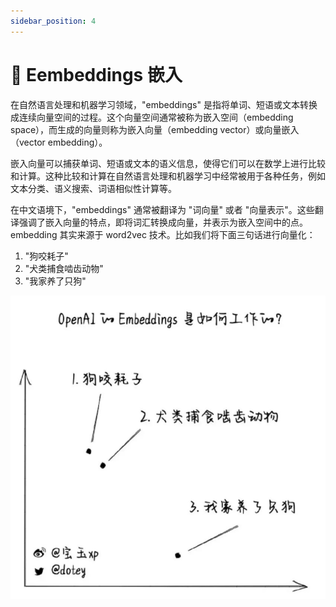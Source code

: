 ```yaml
---
sidebar_position: 4
---
```


# 🎢 Eembeddings 嵌入

在自然语言处理和机器学习领域，"embeddings" 是指将单词、短语或文本转换成连续向量空间的过程。这个向量空间通常被称为嵌入空间（embedding space），而生成的向量则称为嵌入向量（embedding vector）或向量嵌入（vector embedding）。

嵌入向量可以捕获单词、短语或文本的语义信息，使得它们可以在数学上进行比较和计算。这种比较和计算在自然语言处理和机器学习中经常被用于各种任务，例如文本分类、语义搜索、词语相似性计算等。

在中文语境下，"embeddings" 通常被翻译为 "词向量" 或者 "向量表示"。这些翻译强调了嵌入向量的特点，即将词汇转换成向量，并表示为嵌入空间中的点。embedding 其实来源于 word2vec 技术。比如我们将下面三句话进行向量化：
1. "狗咬耗子"
2. "犬类捕食啮齿动物"
3. "我家养了只狗"

![embeddings | 100x](../assets/embeddings.png)

